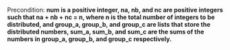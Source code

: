 Precondition: **num is a positive integer, na, nb, and nc are positive integers such that na + nb + nc = n, where n is the total number of integers to be distributed, and group_a, group_b, and group_c are lists that store the distributed numbers, sum_a, sum_b, and sum_c are the sums of the numbers in group_a, group_b, and group_c respectively.**
